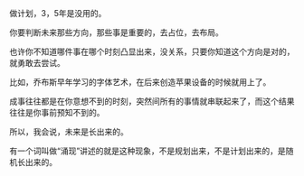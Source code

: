 做计划，3，5年是没用的。

你要判断未来那些方向，那些事是重要的，去占位，去布局。

也许你不知道哪件事在哪个时刻凸显出来，没关系，只要你知道这个方向是对的，就勇敢去尝试。

比如，乔布斯早年学习的字体艺术，在后来创造苹果设备的时候就用上了。

成事往往都是在你意想不到的时刻，突然间所有的事情就串联起来了，而这个结果往往是你事前预知不到的。

所以，我会说，未来是长出来的。

有一个词叫做“涌现”讲述的就是这种现象，不是规划出来，不是计划出来的，是随机长出来的。

